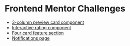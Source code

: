 # Frontend Mentor Challenges
<ul>
<li><a href="https://leyua.github.io/frontend-mentor/3-column-preview-card-component-main/" target="_blank">3-column preview card component</a></li>
<li><a href="https://leyua.github.io/frontend-mentor/interactive-rating-component-main/" target="_blank">Interactive rating component</a></li>
  <li><a href="https://leyua.github.io/frontend-mentor/four-card-feature-section-master/" target="_blank">Four card feature section</a></li>
  <li><a href="https://leyua.github.io/frontend-mentor/notifications-page-main/" target="_blank">Notifications page</a></li>
</ul>
